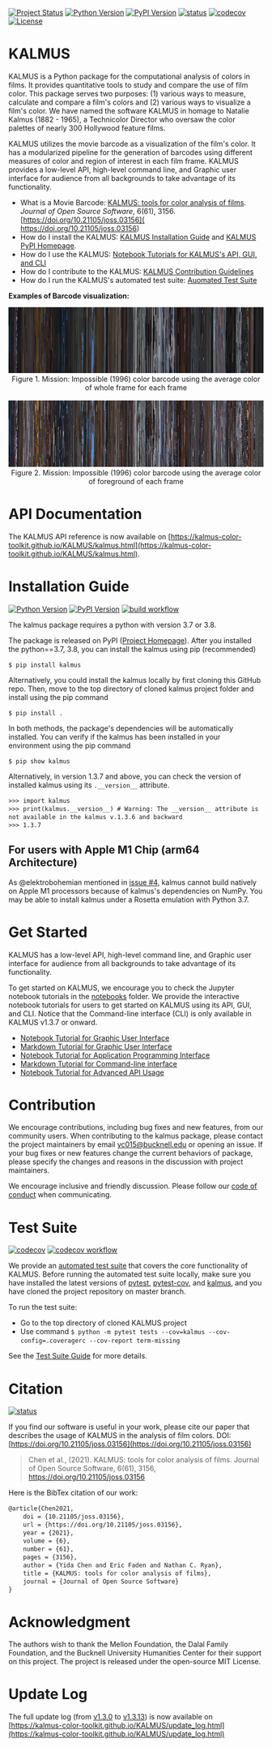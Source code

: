 [![Project Status](https://img.shields.io/pypi/status/kalmus.svg)](https://pypi.org/project/kalmus/)
[![Python Version](https://img.shields.io/pypi/pyversions/kalmus.svg)](https://www.python.org/downloads/release/python-380/)
[![PyPI Version](https://img.shields.io/pypi/v/kalmus.svg)](https://pypi.org/project/kalmus/)
[![status](https://joss.theoj.org/papers/f7a87aac389fc3cd02807d5fad6ebf50/status.svg)](https://joss.theoj.org/papers/f7a87aac389fc3cd02807d5fad6ebf50)
[![codecov](https://codecov.io/gh/KALMUS-Color-Toolkit/KALMUS/branch/master/graph/badge.svg)](https://codecov.io/gh/KALMUS-Color-Toolkit/KALMUS)
[![License](https://img.shields.io/pypi/l/kalmus.svg)](https://opensource.org/licenses/MIT)

# KALMUS

KALMUS is a Python package for the computational analysis of colors in films. 
It provides quantitative tools to study and compare the use of film color. 
This package serves two purposes: (1) various ways to measure, calculate and compare a film's colors 
and (2) various ways to visualize a film's color. We have named the software KALMUS in homage to 
Natalie Kalmus (1882 - 1965), a Technicolor Director who oversaw the color palettes of nearly 300 
Hollywood feature films.

KALMUS utilizes the movie barcode as a visualization of the film's color. It has a modularized pipeline for the
 generation of barcodes using different measures of color and region of interest in each film frame. KALMUS provides
 a low-level API, high-level command line, and Graphic user interface for audience from all backgrounds to take
 advantage of its functionality. 

- What is a Movie Barcode: [KALMUS: tools for color analysis of films](https://joss.theoj.org/papers/10.21105/joss.03156). *Journal of Open Source Software*, 6(61), 3156. [https://doi.org/10.21105/joss.03156]( https://doi.org/10.21105/joss.03156)   
- How do I install the KALMUS: [KALMUS Installation Guide](https://kalmus-color-toolkit.github.io/KALMUS/install.html) 
and [KALMUS PyPI Homepage](https://pypi.org/project/kalmus/).
- How do I use the KALMUS: [Notebook Tutorials for KALMUS's API, GUI, and CLI](notebooks)
- How do I contribute to the KALMUS: [KALMUS Contribution Guidelines](CONTRIBUTING.md)
- How do I run the KALMUS's automated test suite: [Auomated Test Suite](tests/)

**Examples of Barcode visualization:**

<p align="center">
  <img width="" height="" src="notebooks/notebook_figures/mission_barcode_whole_frame_avg.png">
  <br>Figure 1. Mission: Impossible (1996) color barcode using the average color of whole frame for each frame</br>
  <br>
  <img width="" height="" src="notebooks/notebook_figures/mission_barcode_Foreground_avg.png">
  <br>Figure 2. Mission: Impossible (1996) color barcode using the average color of foreground of each frame</br>
</p>

# API Documentation

The KALMUS API reference is now available on 
[https://kalmus-color-toolkit.github.io/KALMUS/kalmus.html](https://kalmus-color-toolkit.github.io/KALMUS/kalmus.html).

# Installation Guide
[![Python Version](https://img.shields.io/pypi/pyversions/kalmus.svg)](https://www.python.org/downloads/release/python-380/)
[![PyPI Version](https://img.shields.io/pypi/v/kalmus.svg)](https://pypi.org/project/kalmus/)
[![build workflow](https://github.com/KALMUS-Color-Toolkit/KALMUS/actions/workflows/python-package.yml/badge.svg)](https://github.com/KALMUS-Color-Toolkit/KALMUS/actions/workflows/python-package.yml)

The kalmus package requires a python with version 3.7 or 3.8.

The package is released on PyPI ([Project Homepage](https://pypi.org/project/kalmus/)). After you installed the
python==3.7, 3.8, you can install the kalmus using pip (recommended)

    $ pip install kalmus


Alternatively, you could install the kalmus locally by first cloning this GitHub repo.
Then, move to the top directory of cloned kalmus project folder and install using the pip command

    $ pip install .

In both methods, the package's dependencies will be automatically installed. You can verify if the kalmus has been
installed in your environment using the pip command

    $ pip show kalmus

Alternatively, in version 1.3.7 and above, you can check the version of installed kalmus using its 
`.__version__` attribute.

```jupyter
>>> import kalmus
>>> print(kalmus.__version__) # Warning: The __version__ attribute is not available in the kalmus v.1.3.6 and backward
>>> 1.3.7 
```

## For users with Apple M1 Chip (arm64 Architecture)

As @elektrobohemian mentioned in [issue #4](https://github.com/KALMUS-Color-Toolkit/KALMUS/issues/4), kalmus cannot build natively on Apple M1 processors because of kalmus's dependencies on NumPy. You may be able to install kalmus under a Rosetta emulation with Python 3.7. 

# Get Started

KALMUS has a low-level API, high-level command line, and Graphic user interface for audience from all 
backgrounds to take advantage of its functionality. 

To get started on KALMUS, we encourage you to check the Jupyter notebook tutorials in the [notebooks](notebooks) 
folder. We provide the interactive notebook tutorials for users to get started on KALMUS using its API, GUI, and CLI. 
Notice that the Command-line interface (CLI) is only available in KALMUS v1.3.7 or onward.

- [Notebook Tutorial for Graphic User Interface](notebooks/user_guide_for_kalmus_gui.ipynb)
- [Markdown Tutorial for Graphic User Interface](notebooks/USAGE_GRAPHIC_USER_INTERFACE.md)
- [Notebook Tutorial for Application Programming Interface](notebooks/user_guide_for_kalmus_api.ipynb)
- [Markdown Tutorial for Command-line interface](notebooks/USAGE_COMMAND_LINE_UI.md)
- [Notebook Tutorial for Advanced API Usage](notebooks/advanced_guide_for_kalmus_api.ipynb)

# Contribution

We encourage contributions, including bug fixes and new features, from our community users. When contributing to the 
kalmus package, please contact the project maintainers by email <yc015@bucknell.edu> or opening an issue. If 
your bug fixes or new features change the current behaviors of package, please specify the changes and reasons in the 
discussion with project maintainers. 

We encourage inclusive and friendly discussion. Please follow our [code of conduct](CODE_OF_CONDUCT.md) when 
communicating. 

# Test Suite
[![codecov](https://codecov.io/gh/KALMUS-Color-Toolkit/KALMUS/branch/master/graph/badge.svg)](https://codecov.io/gh/KALMUS-Color-Toolkit/KALMUS)
[![codecov workflow](https://github.com/KALMUS-Color-Toolkit/KALMUS/actions/workflows/test-codecov.yml/badge.svg)](https://github.com/KALMUS-Color-Toolkit/KALMUS/actions/workflows/test-codecov.yml)

We provide an [automated test suite](tests/) that covers the core functionality of KALMUS. Before running the automated test suite locally, 
make sure you have installed the latest versions of [pytest](https://pypi.org/project/pytest/), [pytest-cov](https://pypi.org/project/pytest-cov/), 
and [kalmus](https://pypi.org/project/kalmus/), and you have cloned the project repository on master branch. 

To run the test suite:  
- Go to the top directory of cloned KALMUS project
- Use command `$ python -m pytest tests --cov=kalmus --cov-config=.coveragerc --cov-report term-missing`

See the [Test Suite Guide](tests/README.md) for more details.

# Citation
[![status](https://joss.theoj.org/papers/f7a87aac389fc3cd02807d5fad6ebf50/status.svg)](https://joss.theoj.org/papers/f7a87aac389fc3cd02807d5fad6ebf50)

If you find our software is useful in your work, please cite our paper that describes the usage of KALMUS in the analysis of film colors. DOI: [https://doi.org/10.21105/joss.03156](https://doi.org/10.21105/joss.03156)

> Chen et al., (2021). KALMUS: tools for color analysis of films. Journal of Open Source Software, 6(61), 3156, https://doi.org/10.21105/joss.03156

Here is the BibTex citation of our work:

    @article{Chen2021,
        doi = {10.21105/joss.03156},
        url = {https://doi.org/10.21105/joss.03156},
        year = {2021},
        volume = {6},
        number = {61},
        pages = {3156},
        author = {Yida Chen and Eric Faden and Nathan C. Ryan},
        title = {KALMUS: tools for color analysis of films},
        journal = {Journal of Open Source Software}
    }

# Acknowledgment

The authors wish to thank the Mellon Foundation, the Dalal Family Foundation, and the Bucknell University Humanities 
Center for their support on this project. The project is released under the open-source MIT License.

# Update Log

The full update log (from [v1.3.0](https://pypi.org/project/kalmus/1.3.0/) to [v1.3.13](https://pypi.org/project/kalmus/)) 
is now available on [https://kalmus-color-toolkit.github.io/KALMUS/update_log.html](https://kalmus-color-toolkit.github.io/KALMUS/update_log.html)
